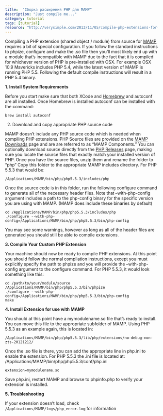 ```yaml
---
title:  "Сборка расширений PHP для MAMP"
description: "Just compile me..."
category: tutorial
tags: [tutorial]
resource: "http://verysimple.com/2013/11/05/compile-php-extensions-for-mamp/"
---
```


Compiling a PHP extension (shared object / module) from source for [MAMP][1] requires a bit of special configuration.  If you follow the standard instructions to phpize, configure and make the .so file then you’ll most likely end up with a module that’s incompatible with MAMP due to the fact that it is compiled for whichever version of PHP is pre-installed with OSX.  For example OSX 10.9 Mavericks includes PHP 5.4, while the latest version of MAMP is running PHP 5.5.  Following the default compile instructions will result in a PHP 5.4 binary.


**1. Install System Requirements**

Before you start make sure that both XCode and [Homebrew][2] and autoconf are all installed. Once Homebrew is installed autoconf can be installed with the command:

```
brew install autoconf
```

2. Download and copy appropriate PHP source code

MAMP doesn’t include any PHP source code which is needed when compiling PHP extensions.  PHP Source files are provided on the [MAMP Downloads][3] page and are are referred to as “MAMP Components.” You can optionally download source directly from the [PHP Releases][4] page, making sure you locate the source files that exactly match your installed version of PHP.  Once you have the source files,  unzip them and rename the folder to “php”   Copy this folder to the appropriate MAMP includes directory.  For PHP 5.5.3 that would be:

```
/Applications/MAMP/bin/php/php5.5.3/includes/php
```

Once the source code is in this folder, run the following configure command to generate all of the necessary header files.  Note that –with-php-config argument includes a path to the php-config binary for the specific version you are using with MAMP.  (MAMP does include these binaries by default)

```
cd /Applications/MAMP/bin/php/php5.5.3/includes/php
./configure --with-php-config=/Applications/MAMP/bin/php/php5.5.3/bin/php-config
```

You may see some warnings, however as long as all of the header files are generated you should still be able to compile extensions.

**3. Compile Your Custom PHP Extension**

Your machine should now be ready to compile PHP extensions.  At this point you should follow the normal compilation instructions, except you must explicitly specify the path to phpize and you will provide the –with-php-config argument to the configure command.  For PHP 5.5.3, it would look something like this:

```
cd /path/to/your/module/source
/Applications/MAMP/bin/php/php5.5.3/bin/phpize
./configure --with-php-config=/Applications/MAMP/bin/php/php5.5.3/bin/php-config
make
```

 **4. Install Extension for use with MAMP**

You should at this point have a mymodulename.so file that’s ready to install.  You can move this file to the appropriate subfolder of MAMP.  Using PHP 5.5.3 as an example again, this is located in:

```
/Applications/MAMP/bin/php/php5.5.3/lib/php/extensions/no-debug-non-zts-20121212/
```

Once the .so file is there, you can add the appropriate line in php.ini to enable the extension.  For PHP 5.5.3 the .ini file is located at: /Applications/MAMP/bin/php/php5.5.3/conf/php.ini 

```
extension=mymodulename.so
```

Save php.ini, restart MAMP and browse to phpinfo.php to verify your extension is installed.

**5. Troubleshooting**

If your extension doesn’t load, check `/Applications/MAMP/logs/php_error.log` for information


[1]: http://www.mamp.info/
[2]: http://brew.sh/
[3]: http://www.mamp.info/en/downloads/
[4]: http://www.php.net/releases/

